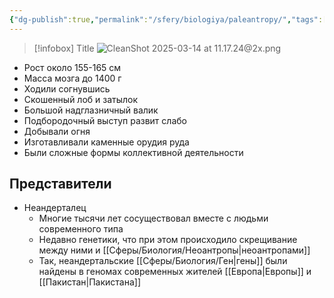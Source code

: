 ```yaml
---
{"dg-publish":true,"permalink":"/sfery/biologiya/paleantropy/","tags":["Эволюция"]}
---
```


> [!infobox] Title
> ![CleanShot 2025-03-14 at 11.17.24@2x.png](/img/user/%D0%90%D1%80%D1%85%D0%B8%D0%B2/%D0%9A%D1%8D%D1%88/CleanShot%202025-03-14%20at%2011.17.24@2x.png)
- Рост около 155-165 см
- Масса мозга до 1400 г 
- Ходили согнувшись 
- Скошенный лоб и затылок 
- Большой надглазничный валик 
- Подбородочный выступ развит слабо 
- Добывали огня
- Изготавливали каменные орудия руда 
- Были сложные формы коллективной деятельности 
## Представители 
- Неандерталец
	- Многие тысячи лет сосуществовал вместе с людьми современного типа 
	- Недавно генетики, что при этом происходило скрещивание между ними и [[Сферы/Биология/Неоантропы\|неоантропами]] 
	- Так, неандертальские [[Сферы/Биология/Ген\|гены]] были найдены в геномах современных жителей [[Европа\|Европы]] и [[Пакистан\|Пакистана]] 